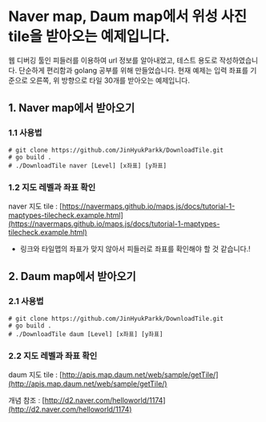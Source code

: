 # Naver map, Daum map에서 위성 사진 tile을 받아오는 예제입니다.
웹 디버깅 툴인 피들러를 이용하여 url 정보를 알아내었고, 테스트 용도로 작성하였습니다. 단순하게 편리함과 golang 공부를 위해 만들었습니다.
현재 예제는 입력 좌표를 기준으로 오른쪽, 위 방향으로 타일 30개를 받아오는 예제입니다.

## 1. Naver map에서 받아오기
### 1.1 사용법
```
# git clone https://github.com/JinHyukParkk/DownloadTile.git
# go build .
# ./DownloadTile naver [Level] [x좌표] [y좌표]
```

### 1.2 지도 레벨과 좌표 확인
naver 지도 tile : [https://navermaps.github.io/maps.js/docs/tutorial-1-maptypes-tilecheck.example.html](https://navermaps.github.io/maps.js/docs/tutorial-1-maptypes-tilecheck.example.html)
 - 링크와 타일맵의 좌표가 맞지 않아서 피들러로 좌표를 확인해야 할 것 같습니다.!

## 2. Daum map에서 받아오기
### 2.1 사용법
```
# git clone https://github.com/JinHyukParkk/DownloadTile.git
# go build .
# ./DownloadTile daum [Level] [x좌표] [y좌표]
```
### 2.2 지도 레벨과 좌표 확인
daum 지도 tile : [http://apis.map.daum.net/web/sample/getTile/](http://apis.map.daum.net/web/sample/getTile/)

개념 참조 : [http://d2.naver.com/helloworld/1174](http://d2.naver.com/helloworld/1174)
